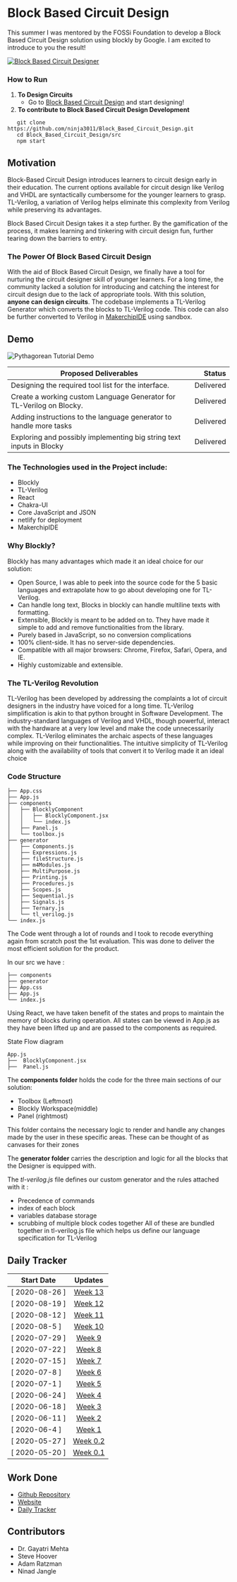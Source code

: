 

# Block Based Circuit Design

This summer I was mentored by the FOSSi Foundation to develop a Block Based Circuit Design solution using blockly by Google. I am excited to introduce to you the result! 



<a href="https://gsoc-block-based-circuit-design-site.netlify.app/">![Block Based Circuit Designer](./assets/pythagorean.png)</a>

### How to Run

1. **To Design Circuits** 
   * Go to [Block Based Circuit Design](https://gsoc-block-based-circuit-design-site.netlify.app/) and start designing!
2. **To contribute to Block Based Circuit Design Development**
   
``` 
   git clone https://github.com/ninja3011/Block_Based_Circuit_Design.git
   cd Block_Based_Circuit_Design/src
   npm start
```


## Motivation

Block-Based Circuit Design introduces learners to circuit design early in their education. The current options available for circuit design like Verilog and VHDL are syntactically cumbersome for the younger learners to grasp. TL-Verilog, a variation of Verilog helps eliminate this complexity from Verilog while preserving its advantages. 

Block Based Circuit Design takes it a step further. By the gamification of the process, it makes learning and tinkering with circuit design fun, further tearing down the barriers to entry.

### The Power Of Block Based Circuit Design

With the aid of Block Based Circuit Design, we finally have a tool for nurturing the circuit designer skill of younger learners. For a long time, the community lacked a solution for introducing and catching the interest for circuit design due to the lack of appropriate tools. With this solution, **anyone can design circuits**. The codebase implements a TL-Verilog Generator which converts the blocks to TL-Verilog code. This code can also be further converted to Verilog in [MakerchipIDE](https://www.makerchip.com/sandbox/#) using sandbox. 

## Demo
![Pythagorean Tutorial Demo](./assets/Pythagorean.gif)

|**Proposed Deliverables**                                             |**Status**   | 
|----------------------------------------------------------------------|------------:|
| Designing the required tool list for the interface.                  | Delivered   |
| Create a working custom Language Generator for TL-Verilog on Blocky. | Delivered   |
| Adding instructions to the language generator to handle more tasks   | Delivered   | 
| Exploring and possibly implementing big string text inputs in Blocky | Delivered   |



### The Technologies used in the Project include:
- Blockly
- TL-Verilog
- React
- Chakra-UI
- Core JavaScript and JSON
- netlify for deployment
- MakerchipIDE

### Why Blockly?

Blockly has many advantages which made it an ideal choice for our solution: 
  * Open Source, I was able to peek into the source code for the 5 basic languages and extrapolate how to go about developing one for TL-Verilog.
  * Can handle long text, Blocks in blockly can handle multiline texts with formatting.
  * Extensible, Blockly is meant to be added on to. They have made it simple to add and remove functionalities from the library.
  * Purely based in JavaScript, so no conversion complications
  * 100% client-side. It has no server-side dependencies.
  * Compatible with all major browsers: Chrome, Firefox, Safari, Opera, and IE.
  * Highly customizable and extensible.

### The TL-Verilog Revolution

TL-Verilog has been developed by addressing the complaints a lot of circuit designers in the industry have voiced for a long time. TL-Verilog simplification is akin to that python brought in Software Development. The industry-standard languages of Verilog and VHDL, though powerful, interact with the hardware at a very low level and make the code unnecessarily complex. TL-Verilog eliminates the archaic aspects of these languages while improving on their functionalities. The intuitive simplicity of TL-Verilog along with the availability of tools that convert it to Verilog made it an ideal choice

### Code Structure

```
├── App.css
├── App.js
├── components
│   ├── BlocklyComponent
│   │   ├── BlocklyComponent.jsx
│   │   └── index.js
│   ├── Panel.js
│   └── toolbox.js
├── generator
│   ├── Components.js
│   ├── Expressions.js
│   ├── fileStructure.js
│   ├── m4Modules.js
│   ├── MultiPurpose.js
│   ├── Printing.js
│   ├── Procedures.js
│   ├── Scopes.js
│   ├── Sequential.js
│   ├── Signals.js
│   ├── Ternary.js
│   └── tl_verilog.js
└── index.js
```

The Code went through a lot of rounds and I took to recode everything again from scratch post the 1st evaluation. This was done to deliver the most efficient solution for the product. 

In our src we have :
```
├── components
├── generator
├── App.css
├── App.js
└── index.js
```

Using React, we have taken benefit of the states and props to maintain the memory of blocks during operation. All states can be viewed in App.js as they have been lifted up and are passed to the components as required.

State Flow diagram
```
App.js
├──  BlocklyComponent.jsx
├──  Panel.js
```

The **components folder** holds the code for the three main sections of our solution:
  - Toolbox (Leftmost)
  - Blockly Workspace(middle)
  - Panel (rightmost)
  
This folder contains the necessary logic to render and handle any changes made by the user in these specific areas. These can be thought of as canvases for their zones

The **generator folder** carries the description and logic for all the blocks that the Designer is equipped with. 

The *tl-verilog.js* file defines our custom generator and the rules attached with it :
- Precedence of commands
- index of each block
- variables database storage
- scrubbing of multiple block codes together
All of these are bundled together in tl-verilog.js file which helps us define our language specification for TL-Verilog



## Daily Tracker

|     Start Date  |          Updates                                                    |
|-----------------|:-------------------------------------------------------------------:|
|  [ 2020-08-26 ] |[Week 13](https://ninja3011.github.io/Ninad-Jangle/pages/gsoc/wk13)  |
|  [ 2020-08-19 ] |[Week 12](https://ninja3011.github.io/Ninad-Jangle/pages/gsoc/wk12)  |
|  [ 2020-08-12 ] |[Week 11](https://ninja3011.github.io/Ninad-Jangle/pages/gsoc/wk11)  | 
|  [ 2020-08-5  ] |[Week 10](https://ninja3011.github.io/Ninad-Jangle/pages/gsoc/wk10)  |
|  [ 2020-07-29 ] |[Week 9](https://ninja3011.github.io/Ninad-Jangle/pages/gsoc/wk9)    | 
|  [ 2020-07-22 ] |[Week 8](https://ninja3011.github.io/Ninad-Jangle/pages/gsoc/wk8)    | 
|  [ 2020-07-15 ] |[Week 7](https://ninja3011.github.io/Ninad-Jangle/pages/gsoc/wk7)    | 
|  [ 2020-07-8  ] |[Week 6](https://ninja3011.github.io/Ninad-Jangle/pages/gsoc/wk6)    | 
|  [ 2020-07-1  ] |[Week 5](https://ninja3011.github.io/Ninad-Jangle/pages/gsoc/wk5)    | 
|  [ 2020-06-24 ] |[Week 4](https://ninja3011.github.io/Ninad-Jangle/pages/gsoc/wk4)    | 
|  [ 2020-06-18 ] |[Week 3](https://ninja3011.github.io/Ninad-Jangle/pages/gsoc/wk3)    | 
|  [ 2020-06-11 ] |[Week 2](https://ninja3011.github.io/Ninad-Jangle/pages/gsoc/wk2)    | 
|  [ 2020-06-4  ] |[Week 1](https://ninja3011.github.io/Ninad-Jangle/pages/gsoc/wk1)    |
|  [ 2020-05-27 ] |[Week 0.2](https://ninja3011.github.io/Ninad-Jangle/pages/gsoc/wk0_2)|
|  [ 2020-05-20 ] |[Week 0.1](https://ninja3011.github.io/Ninad-Jangle/pages/gsoc/wk0_1)|





## Work Done

- [Github Repository](https://github.com/ninja3011/Block_Based_Circuit_Design)
- [Website](https://gsoc-block-based-circuit-design-site.netlify.app/)
- [Daily Tracker](https://ninadjangle.tech/gsoc-2021) 

## Contributors

- Dr. Gayatri Mehta
- Steve Hoover
- Adam Ratzman
- Ninad Jangle

